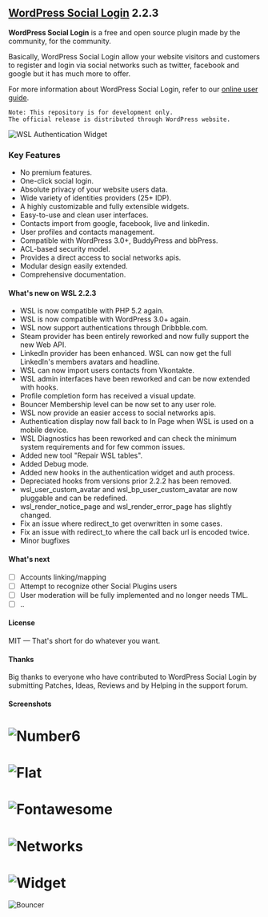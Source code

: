 ## [WordPress Social Login](https://wordpress.org/plugins/wordpress-social-login/) 2.2.3
 
**WordPress Social Login** is a free and open source plugin made by the community, for the community.

Basically, WordPress Social Login allow your website visitors and customers to register and login via social networks such as twitter, facebook and google but it has much more to offer.

For more information about WordPress Social Login, refer to our [online user guide](http://miled.github.io/wordpress-social-login/).

    Note: This repository is for development only.
    The official release is distributed through WordPress website.
![WSL Authentication Widget](https://raw.githubusercontent.com/miled/wordpress-social-login/master/screenshot-1.png)

### Key Features

- No premium features.
- One-click social login.
- Absolute privacy of your website users data.
- Wide variety of identities providers (25+ IDP).
- A highly customizable and fully extensible widgets.
- Easy-to-use and clean user interfaces.
- Contacts import from google, facebook, live and linkedin.
- User profiles and contacts management.
- Compatible with WordPress 3.0+, BuddyPress and bbPress.
- ACL-based security model.
- Provides a direct access to social networks apis.
- Modular design easily extended.
- Comprehensive documentation.

#### What's new on WSL 2.2.3

* WSL is now compatible with PHP 5.2 again.
* WSL is now compatible with WordPress 3.0+ again.
* WSL now support authentications through Dribbble.com.
* Steam provider has been entirely reworked and now fully support the new Web API.
* LinkedIn provider has been enhanced. WSL can now get the full LinkedIn's members avatars and headline.
* WSL can now import users contacts from Vkontakte.
* WSL admin interfaces have been reworked and can be now extended with hooks.
* Profile completion form has received a visual update.
* Bouncer Membership level can be now set to any user role.
* WSL now provide an easier access to social networks apis.
* Authentication display now fall back to In Page when WSL is used on a mobile device.
* WSL Diagnostics has been reworked and can check the minimum system requirements and for few common issues. 
* Added new tool "Repair WSL tables".
* Added Debug mode.
* Added new hooks in the authentication widget and auth process.
* Depreciated hooks from versions prior 2.2.2 has been removed.
* wsl_user_custom_avatar and wsl_bp_user_custom_avatar are now pluggable and can be redefined.
* wsl_render_notice_page and wsl_render_error_page has slightly changed.
* Fix an issue where redirect_to get overwritten in some cases.
* Fix an issue with redirect_to where the call back url is encoded twice.
* Minor bugfixes

#### What's next

- [ ] Accounts linking/mapping
- [ ] Attempt to recognize other Social Plugins users
- [ ] User moderation will be fully implemented and no longer needs TML.
- [ ] ..

#### License 

MIT — That's short for do whatever you want.

#### Thanks

Big thanks to everyone who have contributed to WordPress Social Login by submitting Patches, Ideas, Reviews and by Helping in the support forum. 

#### Screenshots
![Number6](http://miled.github.io/wordpress-social-login/assets/img/theme_number6.png)
===
![Flat](http://miled.github.io/wordpress-social-login/assets/img/theme_flat.png)
===
![Fontawesome](http://miled.github.io/wordpress-social-login/assets/img/theme_fontawesome.png)
===
![Networks](https://raw.githubusercontent.com/miled/wordpress-social-login/master/screenshot-3.png)
=
![Widget](https://raw.githubusercontent.com/miled/wordpress-social-login/master/screenshot-4.png)
===
![Bouncer](https://raw.githubusercontent.com/miled/wordpress-social-login/master/screenshot-5.png)
